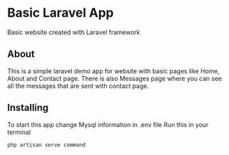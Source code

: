 # Basic Laravel App
Basic website created with Laravel framework

## About

This is a simple laravel demo app for website with basic pages like Home, About and Contact page. There is also Messages page where you can see all the messages that are sent with contact page.

## Installing

To start this app change Mysql information in .env file
Run this in your terminal

```
php artisan serve command
```


